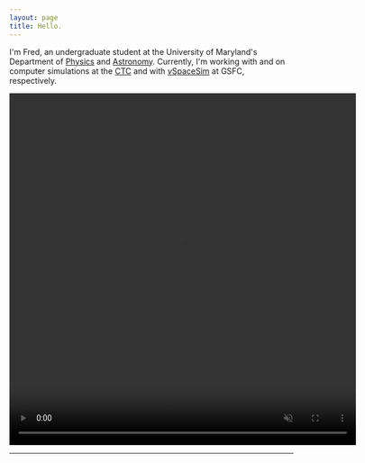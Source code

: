 ```yaml
---
layout: page
title: Hello.
---
```


I'm Fred, an undergraduate student at the University of Maryland's Department of [Physics](https://umdphysics.umd.edu/) and [Astronomy](https://www.astro.umd.edu/). Currently, I'm  working with and on computer simulations at the [CTC](https://www.astro.umd.edu/rareas/ctc/) and with [$\nu$SpaceSim](https://heasarc.gsfc.nasa.gov/docs/nuSpaceSim/) at GSFC, respectively.  

<p align="center">
<video width=" 615" height="625.13"  loop="loop" muted="muted" plays-inline="true" controls autoplay>
  <source type="video/mp4" src="https://terpconnect.umd.edu/~fgarcia4/cosmology/halo_D/fs07_ms10/movies/tests/rotation.mp4">
</video>
</p>
 
--------------

